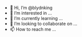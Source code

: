 - 👋 Hi, I’m @blydnking
- 👀 I’m interested in ...
- 🌱 I’m currently learning ...
- 💞️ I’m looking to collaborate on ...
- 📫 How to reach me ...

<!---
blydnking/blydnking is a ✨ special ✨ repository because its `README.md` (this file) appears on your GitHub profile.
You can click the Preview link to take a look at your changes.
--->
